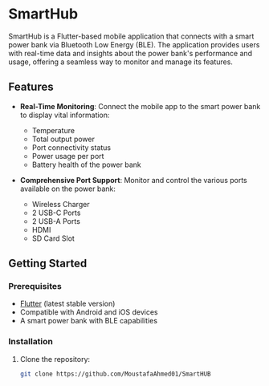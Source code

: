 # SmartHub

SmartHub is a Flutter-based mobile application that connects with a smart power bank via Bluetooth Low Energy (BLE). The application provides users with real-time data and insights about the power bank's performance and usage, offering a seamless way to monitor and manage its features.

## Features

- **Real-Time Monitoring**: Connect the mobile app to the smart power bank to display vital information:
  - Temperature
  - Total output power
  - Port connectivity status
  - Power usage per port
  - Battery health of the power bank

- **Comprehensive Port Support**: Monitor and control the various ports available on the power bank:
  - Wireless Charger
  - 2 USB-C Ports
  - 2 USB-A Ports
  - HDMI
  - SD Card Slot

## Getting Started

### Prerequisites

- [Flutter](https://flutter.dev/) (latest stable version)
- Compatible with Android and iOS devices
- A smart power bank with BLE capabilities

### Installation

1. Clone the repository:
   ```bash
   git clone https://github.com/MoustafaAhmed01/SmartHUB
